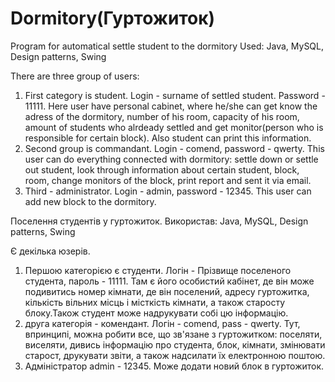 Dormitory(Гуртожиток)
==============================================================================================================================
Program for automatical settle student to the dormitory
Used: Java, MySQL, Design patterns, Swing

There are three group of users:
  1) First category is student. Login - surname of settled student. Password - 11111. Here user have personal cabinet, where he/she can get know the adress of the dormitory, number of his room, capacity of his room, amount of students who alrdeady settled
and get monitor(person who is responsible for certain block). Also student can print this information.
  2) Second group is commandant. Login - comend, password - qwerty. This user can do everything connected with dormitory: settle down or settle out student, look through information about certain student, block, room, change monitors of the block, print report and sent it via email. 
  3) Third - administrator. Login - admin, password - 12345. This user can add new block to the dormitory.
  
Поселення студентів у гуртожиток. 
Використав: Java, MySQL, Design patterns, Swing

Є декілька юзерів. 
  1) Першою категорією є студенти. Логін - Прізвище поселеного студента, пароль - 11111. Там є його особистий кабінет,
де він може подивитись номер кімнати, де він поселений, адресу гуртожитка, кількість вільних місць і місткість кімнати, а також
старосту блоку.Також студент може надрукувати собі цю інформацію.
  2) друга категорія - комендант. Логін - comend, pass - qwerty. Тут, впринципі, можна робити все, що зв'язане з гуртожитком: поселяти, виселяти, дивись інформацію про студента, блок, кімнати, змінювати старост, друкувати звіти, а також надсилати їх електронною поштою.
  3) Адміністратор admin - 12345. Може додати новий блок в гуртожиток.
